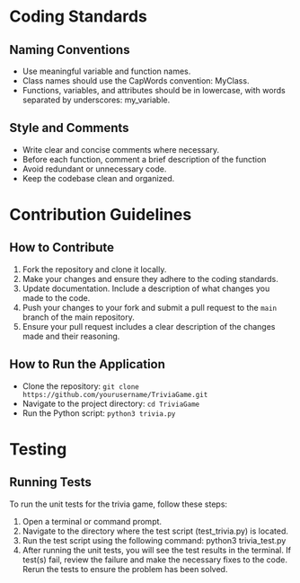 # Coding Standards 

## Naming Conventions
- Use meaningful variable and function names.
- Class names should use the CapWords convention: MyClass.
- Functions, variables, and attributes should be in lowercase, with words separated by underscores: my_variable.

## Style and Comments 
- Write clear and concise comments where necessary.
- Before each function, comment a brief description of the function
- Avoid redundant or unnecessary code.
- Keep the codebase clean and organized.

# Contribution Guidelines

## How to Contribute
1. Fork the repository and clone it locally.
2. Make your changes and ensure they adhere to the coding standards.
3. Update documentation. Include a description of what changes you made to the code.
4. Push your changes to your fork and submit a pull request to the `main` branch of the main repository.
5. Ensure your pull request includes a clear description of the changes made and their reasoning.

## How to Run the Application
- Clone the repository: `git clone https://github.com/yourusername/TriviaGame.git`
- Navigate to the project directory: `cd TriviaGame`
- Run the Python script: `python3 trivia.py`

# Testing

## Running Tests
To run the unit tests for the trivia game, follow these steps:

1. Open a terminal or command prompt.
2. Navigate to the directory where the test script (test_trivia.py) is located.
3. Run the test script using the following command: python3 trivia_test.py
4. After running the unit tests, you will see the test results in the terminal.
   If test(s) fail, review the failure and make the necessary fixes to the code. Rerun the tests to ensure the problem has been solved.
 




